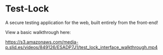# Test-Lock
 A secure testing application for the web, built entirely from the front-end!

 View a basic walkthrough here:

 https://s3.amazonaws.com/media-p.slid.es/videos/849126/ESADP7J1/test_lock_interface_walkthrough.mp4
